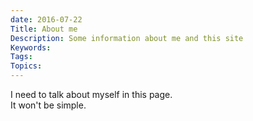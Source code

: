 ```yaml
---
date: 2016-07-22
Title: About me
Description: Some information about me and this site
Keywords:
Tags:
Topics:
---
```


I need to talk about myself in this page.  
It won't be simple.